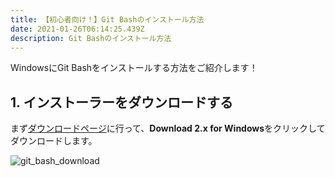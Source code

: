 ```yaml
---
title: 【初心者向け！】Git Bashのインストール方法
date: 2021-01-26T06:14:25.439Z
description: Git Bashのインストール方法
---
```

WindowsにGit Bashをインストールする方法をご紹介します！



## 1. インストーラーをダウンロードする

まず[ダウンロードページ](https://git-scm.com/downloads)に行って、**Download 2.x for Windows**をクリックしてダウンロードします。

![git_bash_download](/img/bash1.png "bash_setup_1")
